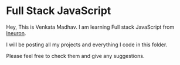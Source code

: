 # Full Stack JavaScript

Hey, This is Venkata Madhav. I am learning Full stack JavaScript from [Ineuron](https://ineuron.ai/course/Full-Stack-JavaScript-Bootcamp-2.0).

I will be posting all my projects and everything I code in this folder.

Please feel free to check them and give any suggestions.
